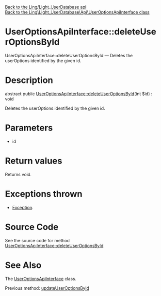 [Back to the Ling/Light_UserDatabase api](https://github.com/lingtalfi/Light_UserDatabase/blob/master/doc/api/Ling/Light_UserDatabase.md)<br>
[Back to the Ling\Light_UserDatabase\Api\UserOptionsApiInterface class](https://github.com/lingtalfi/Light_UserDatabase/blob/master/doc/api/Ling/Light_UserDatabase/Api/UserOptionsApiInterface.md)


UserOptionsApiInterface::deleteUserOptionsById
================



UserOptionsApiInterface::deleteUserOptionsById — Deletes the userOptions identified by the given id.




Description
================


abstract public [UserOptionsApiInterface::deleteUserOptionsById](https://github.com/lingtalfi/Light_UserDatabase/blob/master/doc/api/Ling/Light_UserDatabase/Api/UserOptionsApiInterface/deleteUserOptionsById.md)(int $id) : void




Deletes the userOptions identified by the given id.




Parameters
================


- id

    


Return values
================

Returns void.


Exceptions thrown
================

- [Exception](http://php.net/manual/en/class.exception.php).&nbsp;







Source Code
===========
See the source code for method [UserOptionsApiInterface::deleteUserOptionsById](https://github.com/lingtalfi/Light_UserDatabase/blob/master/Api/UserOptionsApiInterface.php#L74-L74)


See Also
================

The [UserOptionsApiInterface](https://github.com/lingtalfi/Light_UserDatabase/blob/master/doc/api/Ling/Light_UserDatabase/Api/UserOptionsApiInterface.md) class.

Previous method: [updateUserOptionsById](https://github.com/lingtalfi/Light_UserDatabase/blob/master/doc/api/Ling/Light_UserDatabase/Api/UserOptionsApiInterface/updateUserOptionsById.md)<br>

